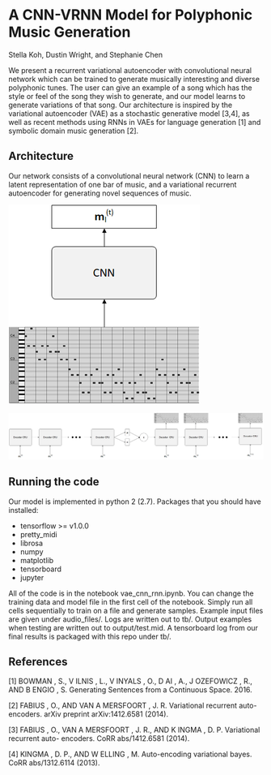 # A CNN-VRNN Model for Polyphonic Music Generation
Stella Koh, Dustin Wright, and Stephanie Chen

We present a recurrent variational autoencoder with convolutional neural network which can be trained to generate musically interesting and diverse polyphonic tunes. The user can 
give an example of a song which has the style or feel of the song they wish to generate, and our model learns to generate variations of that song. Our architecture is inspired by 
the variational autoencoder (VAE) as a stochastic generative model [3,4], as well as recent methods using RNNs in VAEs for language generation [1] and symbolic domain music generation
[2].

## Architecture
Our network consists of a convolutional neural network (CNN) to learn a latent representation of one bar of music, and a variational recurrent autoencoder for generating novel sequences of music.

![latent\_rep](./images/latent_rep.png)

![vrnn](./images/enc_dec.png)

## Running the code
Our model is implemented in python 2 (2.7). Packages that you should have installed:
- tensorflow >= v1.0.0
- pretty\_midi
- librosa
- numpy 
- matplotlib
- tensorboard
- jupyter

All of the code is in the notebook vae\_cnn\_rnn.ipynb. You can change the training data and model file in the first cell
of the notebook. Simply run all cells sequentially to train on a file and generate samples. Example input files are given under
audio\_files/. Logs are written out to tb/. Output examples when testing are written out to output/test.mid. A tensorboard log from our
final results is packaged with this repo under tb/.

## References
[1] BOWMAN , S., V ILNIS , L., V INYALS , O., D AI , A., J OZEFOWICZ , R., AND B ENGIO , S. Generating Sentences from a Continuous Space. 2016.

[2] FABIUS , O., AND VAN A MERSFOORT , J. R. Variational recurrent auto-encoders. arXiv preprint arXiv:1412.6581 (2014).

[3] FABIUS , O., VAN A MERSFOORT , J. R., AND K INGMA , D. P. Variational recurrent auto-
encoders. CoRR abs/1412.6581 (2014).

[4] KINGMA , D. P., AND W ELLING , M. Auto-encoding variational bayes. CoRR abs/1312.6114
(2013).
